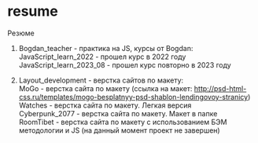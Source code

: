 # resume
Резюме

1. Bogdan_teacher - практика на JS, курсы от Bogdan:<br>
    JavaScript_learn_2022 - прошел курс в 2022 году<br>
    JavaScript_learn_2023_08 - прошел курс повторно в 2023 году

2. Layout_development - верстка сайтов по макету:<br>
    MoGo - верстка сайта по макету (ссылка на макет: http://psd-html-css.ru/templates/mogo-besplatnyy-psd-shablon-lendingovoy-stranicy)<br>
    Watches - верстка сайта по макету. Легкая версия<br>
    Cyberpunk_2077 - верстка сайта по макету. Макет в папке<br>
    RoomTibet - верстка сайта по макету с использованием БЭМ методологии и JS (на данный момент проект не завершен)
